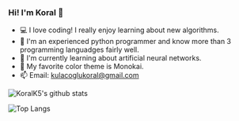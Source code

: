 ### Hi! I'm Koral 👋

- 💻 I love coding! I really enjoy learning about new algorithms.
- 🐍 I'm an experienced python programmer and know more than 3 programming languadges fairly well.
- 🧠 I'm currently learning about artificial neural networks.
- 🤔 My favorite color theme is Monokai.
- 📫 Email: [kulacoglukoral@gmail.com](kulacoglukoral@gmail.com)

![KoralK5's github stats](https://github-readme-stats.vercel.app/api?username=KoralK5&show_icons=true&theme=onedark)

![Top Langs](https://github-readme-stats.vercel.app/api/top-langs/?username=KoralK5&show_icons=true&theme=onedark)
